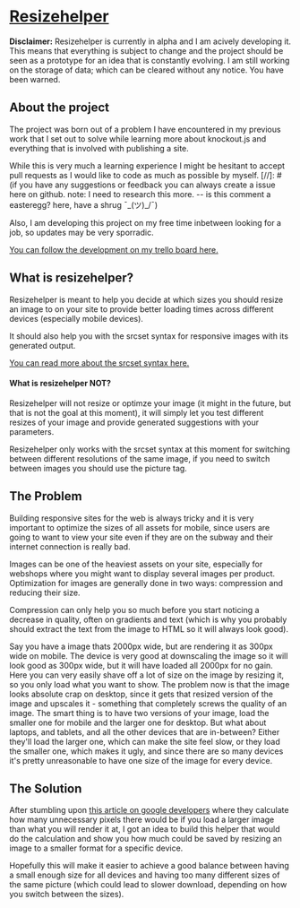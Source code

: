 # [Resizehelper](http://www.resizehelper.com/)

**Disclaimer:**
Resizehelper is currently in alpha and I am acively developing it. This means that everything is subject to change and the project should be seen as a prototype for an idea that is constantly evolving. I am still working on the storage of data; which can be cleared without any notice. You have been warned.

## About the project
The project was born out of a problem I have encountered in my previous work that I set out to solve while learning more about knockout.js and everything that is involved with publishing a site.

While this is very much a learning experience I might be hesitant to accept pull requests as I would like to code as much as possible by myself.
[//]: # (if you have any suggestions or feedback you can always create a issue here on github. note: I need to research this more. -- is this comment a easteregg? here, have a shrug ¯\_(ツ)_/¯)

Also, I am developing this project on my free time inbetween looking for a job, so updates may be very sporradic.

[You can follow the development on my trello board here.](https://trello.com/b/E59RSVxN/resizehelper)

## What is resizehelper?
Resizehelper is meant to help you decide at which sizes you should resize an image to on your site to provide better loading times across different devices (especially mobile devices).

It should also help you with the srcset syntax for responsive images with its generated output.

[You can read more about the srcset syntax here.](https://css-tricks.com/responsive-images-youre-just-changing-resolutions-use-srcset/)

#### What is resizehelper NOT?
Resizehelper will not resize or optimze your image (it might in the future, but that is not the goal at this moment), it will simply let you test different resizes of your image and provide generated suggestions with your parameters.

Resizehelper only works with the srcset syntax at this moment for switching between different resolutions of the same image, if you need to switch between images you should use the picture tag.

## The Problem
Building responsive sites for the web is always tricky and it is very important to optimize the sizes of all assets for mobile, since users are going to want to view your site even if they are on the subway and their internet connection is really bad.

Images can be one of the heaviest assets on your site, especially for webshops where you might want to display several images per product. Optimization for images are generally done in two ways: compression and reducing their size.

Compression can only help you so much before you start noticing a decrease in quality, often on gradients and text (which is why you probably should extract the text from the image to HTML so it will always look good).

Say you have a image thats 2000px wide, but are rendering it as 300px wide on mobile. The device is very good at downscaling the image so it will look good as 300px wide, but it will have loaded all 2000px for no gain. Here you can very easily shave off a lot of size on the image by resizing it, so you only load what you want to show. The problem now is that the image looks absolute crap on desktop, since it gets that resized version of the image and upscales it - something that completely screws the quality of an image. The smart thing is to have two versions of your image, load the smaller one for mobile and the larger one for desktop. But what about laptops, and tablets, and all the other devices that are in-between? Either they'll load the larger one, which can make the site feel slow, or they load the smaller one, which makes it ugly, and since there are so many devices it's pretty unreasonable to have one size of the image for every device.

## The Solution
After stumbling upon [this article on google developers](https://developers.google.com/web/fundamentals/performance/optimizing-content-efficiency/image-optimization?hl=en#delivering-scaled-image-assets) where they calculate how many unnecessary pixels there would be if you load a larger image than what you will render it at, I got an idea to build this helper that would do the calculation and show you how much could be saved by resizing an image to a smaller format for a specific device.

Hopefully this will make it easier to achieve a good balance between having a small enough size for all devices and having too many different sizes of the same picture (which could lead to slower download, depending on how you switch between the sizes).